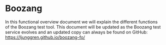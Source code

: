 Boozang
============

In this functional overview document we will explain the different functions of the Boozang test tool.
This document will be updated as the Boozang test service evolves and an updated copy can always be found on GitHub: 
https://ljunggren.github.io/boozang-fo/
